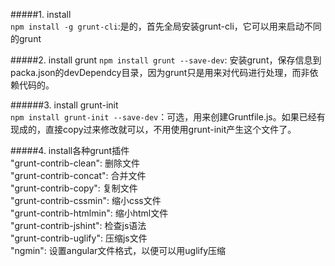 #####1. install  
`npm install -g grunt-cli`:是的，首先全局安装grunt-cli，它可以用来启动不同的grunt  

#####2. install grunt
`npm install grunt --save-dev`: 安装grunt，保存信息到packa.json的devDependcy目录，因为grunt只是用来对代码进行处理，而非依赖代码的。  

######3. install grunt-init  
`npm install grunt-init --save-dev`：可选，用来创建Gruntfile.js。如果已经有现成的，直接copy过来修改就可以，不用使用grunt-init产生这个文件了。  

#####4. install各种grunt插件  
    "grunt-contrib-clean": 删除文件  
    "grunt-contrib-concat": 合并文件  
    "grunt-contrib-copy": 复制文件  
    "grunt-contrib-cssmin": 缩小css文件  
    "grunt-contrib-htmlmin": 缩小html文件  
    "grunt-contrib-jshint": 检查js语法  
    "grunt-contrib-uglify": 压缩js文件  
    "ngmin": 设置angular文件格式，以便可以用uglify压缩  

